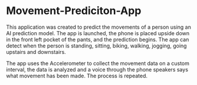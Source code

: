 # Movement-Prediciton-App

This application was created to predict the movements of a person using an AI prediction model. The app is launched, the phone is placed upside down in the front left pocket of the pants, and the prediction begins. The app can detect when the person is standing, sitting, biking, walking, jogging, going upstairs and downstairs.

The app uses the Accelerometer to collect the movement data on a custom interval, the data is analyzed and a voice through the phone speakers says what movement has been made. The process is repeated.

